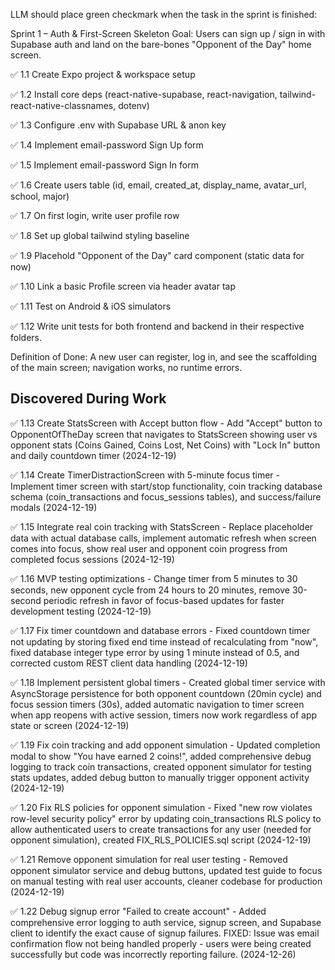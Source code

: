 LLM should place green checkmark when the task in the sprint is finished:


Sprint 1 – Auth & First-Screen Skeleton
Goal: Users can sign up / sign in with Supabase auth and land on the bare-bones "Opponent of the Day" home screen.


✅ 1.1 Create Expo project & workspace setup


✅ 1.2 Install core deps (react-native-supabase, react-navigation, tailwind-react-native-classnames, dotenv)


✅ 1.3 Configure .env with Supabase URL & anon key


✅ 1.4 Implement email-password Sign Up form


✅ 1.5 Implement email-password Sign In form


✅ 1.6 Create users table (id, email, created_at, display_name, avatar_url, school, major)


✅ 1.7 On first login, write user profile row


✅ 1.8 Set up global tailwind styling baseline


✅ 1.9 Placehold "Opponent of the Day" card component (static data for now)


✅ 1.10 Link a basic Profile screen via header avatar tap


✅ 1.11 Test on Android & iOS simulators


✅ 1.12 Write unit tests for both frontend and backend in their respective folders.


Definition of Done: A new user can register, log in, and see the scaffolding of the main screen; navigation works, no runtime errors.


## Discovered During Work

✅ 1.13 Create StatsScreen with Accept button flow - Add "Accept" button to OpponentOfTheDay screen that navigates to StatsScreen showing user vs opponent stats (Coins Gained, Coins Lost, Net Coins) with "Lock In" button and daily countdown timer (2024-12-19)

✅ 1.14 Create TimerDistractionScreen with 5-minute focus timer - Implement timer screen with start/stop functionality, coin tracking database schema (coin_transactions and focus_sessions tables), and success/failure modals (2024-12-19)

✅ 1.15 Integrate real coin tracking with StatsScreen - Replace placeholder data with actual database calls, implement automatic refresh when screen comes into focus, show real user and opponent coin progress from completed focus sessions (2024-12-19)

✅ 1.16 MVP testing optimizations - Change timer from 5 minutes to 30 seconds, new opponent cycle from 24 hours to 20 minutes, remove 30-second periodic refresh in favor of focus-based updates for faster development testing (2024-12-19)

✅ 1.17 Fix timer countdown and database errors - Fixed countdown timer not updating by storing fixed end time instead of recalculating from "now", fixed database integer type error by using 1 minute instead of 0.5, and corrected custom REST client data handling (2024-12-19)

✅ 1.18 Implement persistent global timers - Created global timer service with AsyncStorage persistence for both opponent countdown (20min cycle) and focus session timers (30s), added automatic navigation to timer screen when app reopens with active session, timers now work regardless of app state or screen (2024-12-19)

✅ 1.19 Fix coin tracking and add opponent simulation - Updated completion modal to show "You have earned 2 coins!", added comprehensive debug logging to track coin transactions, created opponent simulator for testing stats updates, added debug button to manually trigger opponent activity (2024-12-19)

✅ 1.20 Fix RLS policies for opponent simulation - Fixed "new row violates row-level security policy" error by updating coin_transactions RLS policy to allow authenticated users to create transactions for any user (needed for opponent simulation), created FIX_RLS_POLICIES.sql script (2024-12-19)

✅ 1.21 Remove opponent simulation for real user testing - Removed opponent simulator service and debug buttons, updated test guide to focus on manual testing with real user accounts, cleaner codebase for production (2024-12-19)

✅ 1.22 Debug signup error "Failed to create account" - Added comprehensive error logging to auth service, signup screen, and Supabase client to identify the exact cause of signup failures. FIXED: Issue was email confirmation flow not being handled properly - users were being created successfully but code was incorrectly reporting failure. (2024-12-26)
 

